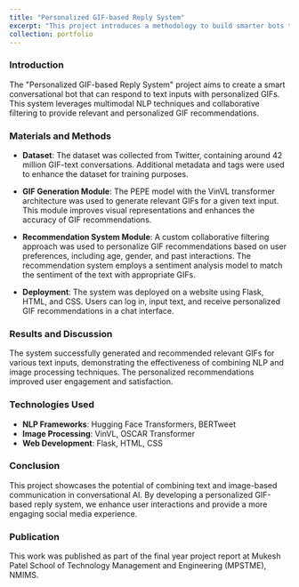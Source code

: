 ```yaml
---
title: "Personalized GIF-based Reply System"
excerpt: "This project introduces a methodology to build smarter bots that can reply to conversations using both text and GIFs. By leveraging advanced NLP techniques and a custom recommendation system, we aim to enhance user interactions on social platforms."
collection: portfolio
---
```


### Introduction
The "Personalized GIF-based Reply System" project aims to create a smart conversational bot that can respond to text inputs with personalized GIFs. This system leverages multimodal NLP techniques and collaborative filtering to provide relevant and personalized GIF recommendations.

### Materials and Methods

- **Dataset**: The dataset was collected from Twitter, containing around 42 million GIF-text conversations. Additional metadata and tags were used to enhance the dataset for training purposes.

- **GIF Generation Module**: The PEPE model with the VinVL transformer architecture was used to generate relevant GIFs for a given text input. This module improves visual representations and enhances the accuracy of GIF recommendations.

- **Recommendation System Module**: A custom collaborative filtering approach was used to personalize GIF recommendations based on user preferences, including age, gender, and past interactions. The recommendation system employs a sentiment analysis model to match the sentiment of the text with appropriate GIFs.

- **Deployment**: The system was deployed on a website using Flask, HTML, and CSS. Users can log in, input text, and receive personalized GIF recommendations in a chat interface.

### Results and Discussion
The system successfully generated and recommended relevant GIFs for various text inputs, demonstrating the effectiveness of combining NLP and image processing techniques. The personalized recommendations improved user engagement and satisfaction.

### Technologies Used
- **NLP Frameworks**: Hugging Face Transformers, BERTweet
- **Image Processing**: VinVL, OSCAR Transformer
- **Web Development**: Flask, HTML, CSS

### Conclusion
This project showcases the potential of combining text and image-based communication in conversational AI. By developing a personalized GIF-based reply system, we enhance user interactions and provide a more engaging social media experience.

### Publication
This work was published as part of the final year project report at Mukesh Patel School of Technology Management and Engineering (MPSTME), NMIMS.

